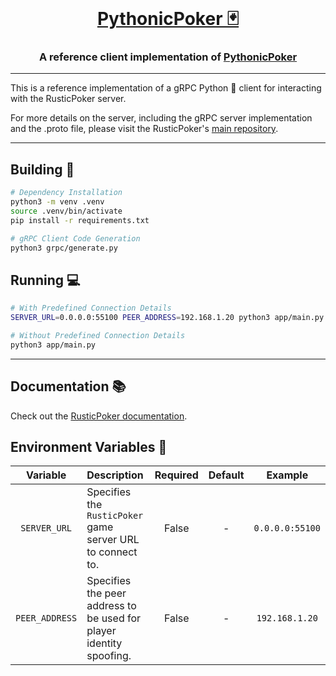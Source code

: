 <div align="center">
<br>
<a href="https://github.com/kon14/RusticPoker" target="_blank">
    <h1>PythonicPoker 🃏</h1>
</a>
<h3>A reference client implementation of <a href="https://github.com/kon14/RusticPoker" target="_blank"><strong>PythonicPoker</strong></a></h3>
</div>

<hr />

This is a reference implementation of a gRPC Python 🐍 client for interacting with the RusticPoker server.

For more details on the server, including the gRPC server implementation and the .proto file, please visit the RusticPoker's [main repository](https://github.com/kon14/RusticPoker).

---

## Building 🔨 <a name="building"></a>

``` bash
# Dependency Installation
python3 -m venv .venv
source .venv/bin/activate
pip install -r requirements.txt

# gRPC Client Code Generation
python3 grpc/generate.py
```

## Running 💻 <a name="running"></a>

``` bash
# With Predefined Connection Details
SERVER_URL=0.0.0.0:55100 PEER_ADDRESS=192.168.1.20 python3 app/main.py

# Without Predefined Connection Details
python3 app/main.py
```

---

## Documentation 📚 <a name="documentation"></a>

Check out the [RusticPoker documentation](https://github.com/kon14/RusticPoker#documentation--).

## Environment Variables 📃 <a name="env-vars"></a>

|    Variable    | Description                                                         | Required | Default |     Example     |
|:--------------:|:--------------------------------------------------------------------|:--------:|:-------:|:---------------:|
|  `SERVER_URL`  | Specifies the `RusticPoker` game server URL to connect to.          |  False   |    -    | `0.0.0.0:55100` |
| `PEER_ADDRESS` | Specifies the peer address to be used for player identity spoofing. |  False   |    -    | `192.168.1.20`  |
